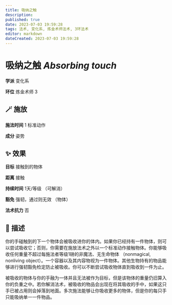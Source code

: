 ```yaml
---
title: 吸纳之触
description: 
published: true
date: 2023-07-03 19:59:28
tags: 法术, 变化系, 炼金术师法术, 3环法术
editor: markdown
dateCreated: 2023-07-03 19:59:28
---
```


# **吸纳之触** *Absorbing touch*

**学派** 变化系 

**环位** 炼金术师 3

## 🪄 施放

**施法时间** 1 标准动作

**成分** 姿势

## ✨ 效果 

**目标** 接触到的物体 

**距离** 接触  

**持续时间** 1天/等级 （可解消） 

**豁免** 强韧，通过则无效 （物体）

**法术抗力** 否

## 📖 描述

你的手碰触到的下一个物体会被吸收进你的体内。如果你已经持有一件物体，则可以尝试吸收它；否则，你需要在施放法术之外以一个标准动作接触物体。你能够吸收任何重量不超过每施法者等级1磅的非魔法、无生命物体 （nonmagical, nonliving object）。一个容器以及其内容物视为一件物体。其他生物持有的物品能够进行强韧豁免检定防止被吸收。你可以不断尝试吸收物体直到吸收到一件为止。

被吸收的物体与你的手融为一体并且无法被作为目标，但是该物体的重量仍旧算入你的负重之中。若你解消法术，被吸收的物品会出现在将其吸收的手中，如果这只手已被占用则会掉落到地面。多次施法能够让你吸收更多的物体，但是你的每只手只能吸纳单一一件物品。
    